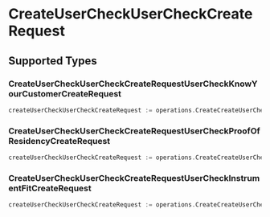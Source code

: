 # CreateUserCheckUserCheckCreateRequest


## Supported Types

### CreateUserCheckUserCheckCreateRequestUserCheckKnowYourCustomerCreateRequest

```go
createUserCheckUserCheckCreateRequest := operations.CreateCreateUserCheckUserCheckCreateRequestCreateUserCheckUserCheckCreateRequestUserCheckKnowYourCustomerCreateRequest(operations.CreateUserCheckUserCheckCreateRequestUserCheckKnowYourCustomerCreateRequest{/* values here */})
```

### CreateUserCheckUserCheckCreateRequestUserCheckProofOfResidencyCreateRequest

```go
createUserCheckUserCheckCreateRequest := operations.CreateCreateUserCheckUserCheckCreateRequestCreateUserCheckUserCheckCreateRequestUserCheckProofOfResidencyCreateRequest(operations.CreateUserCheckUserCheckCreateRequestUserCheckProofOfResidencyCreateRequest{/* values here */})
```

### CreateUserCheckUserCheckCreateRequestUserCheckInstrumentFitCreateRequest

```go
createUserCheckUserCheckCreateRequest := operations.CreateCreateUserCheckUserCheckCreateRequestCreateUserCheckUserCheckCreateRequestUserCheckInstrumentFitCreateRequest(operations.CreateUserCheckUserCheckCreateRequestUserCheckInstrumentFitCreateRequest{/* values here */})
```

